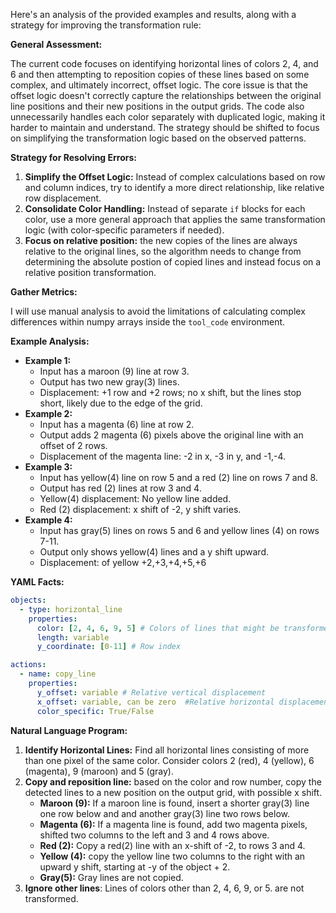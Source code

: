 Here's an analysis of the provided examples and results, along with a strategy for improving the transformation rule:

**General Assessment:**

The current code focuses on identifying horizontal lines of colors 2, 4, and 6 and then attempting to reposition copies of these lines based on some complex, and ultimately incorrect, offset logic. The core issue is that the offset logic doesn't correctly capture the relationships between the original line positions and their new positions in the output grids. The code also unnecessarily handles each color separately with duplicated logic, making it harder to maintain and understand. The strategy should be shifted to focus on simplifying the transformation logic based on the observed patterns.

**Strategy for Resolving Errors:**

1.  **Simplify the Offset Logic:** Instead of complex calculations based on row and column indices, try to identify a more direct relationship, like relative row displacement.
2.  **Consolidate Color Handling:** Instead of separate `if` blocks for each color, use a more general approach that applies the same transformation logic (with color-specific parameters if needed).
3. **Focus on relative position:** the new copies of the lines are always relative to the original lines, so the algorithm needs to change from determining the absolute postion of copied lines and instead focus on a relative position transformation.

**Gather Metrics:**

I will use manual analysis to avoid the limitations of calculating complex differences within numpy arrays inside the `tool_code` environment.

**Example Analysis:**

*   **Example 1:**
    *   Input has a maroon (9) line at row 3.
    *   Output has two new gray(3) lines.
    *   Displacement: +1 row and +2 rows; no x shift, but the lines stop short, likely due to the edge of the grid.
*   **Example 2:**
    *   Input has a magenta (6) line at row 2.
    *   Output adds 2 magenta (6) pixels above the original line with an offset of 2 rows.
    *   Displacement of the magenta line: -2 in x, -3 in y, and -1,-4.
*   **Example 3:**
    *   Input has yellow(4) line on row 5 and a red (2) line on rows 7 and 8.
    *   Output has red (2) lines at row 3 and 4.
    *    Yellow(4) displacement: No yellow line added.
    *   Red (2) displacement: x shift of -2, y shift varies.
*   **Example 4:**
    *    Input has gray(5) lines on rows 5 and 6 and yellow lines (4) on rows 7-11.
    *   Output only shows yellow(4) lines and a y shift upward.
    *   Displacement: of yellow +2,+3,+4,+5,+6

**YAML Facts:**


```yaml
objects:
  - type: horizontal_line
    properties:
      color: [2, 4, 6, 9, 5] # Colors of lines that might be transformed
      length: variable
      y_coordinate: [0-11] # Row index

actions:
  - name: copy_line
    properties:
      y_offset: variable # Relative vertical displacement
      x_offset: variable, can be zero  #Relative horizontal displacement.
      color_specific: True/False

```


**Natural Language Program:**

1.  **Identify Horizontal Lines:** Find all horizontal lines consisting of more than one pixel of the same color. Consider colors 2 (red), 4 (yellow), 6 (magenta), 9 (maroon) and 5 (gray).
2. **Copy and reposition line:** based on the color and row number, copy the detected lines to a new position on the output grid, with possible x shift.
    *   **Maroon (9):** If a maroon line is found, insert a shorter gray(3) line one row below and and another gray(3) line two rows below.
    *   **Magenta (6):** If a magenta line is found, add two magenta pixels, shifted two columns to the left and 3 and 4 rows above.
    *    **Red (2):** Copy a red(2) line with an x-shift of -2, to rows 3 and 4.
    *    **Yellow (4):** copy the yellow line two columns to the right with an upward y shift, starting at -y of the object + 2.
    *   **Gray(5):** Gray lines are not copied.
3. **Ignore other lines**: Lines of colors other than 2, 4, 6, 9, or 5. are not transformed.

